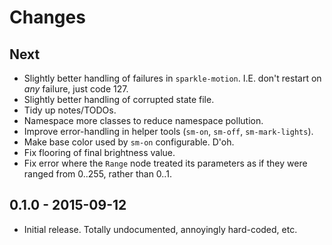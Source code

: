 # Changes

## Next

* Slightly better handling of failures in `sparkle-motion`.  I.E. don't restart on *any* failure, just code 127.
* Slightly better handling of corrupted state file.
* Tidy up notes/TODOs.
* Namespace more classes to reduce namespace pollution.
* Improve error-handling in helper tools (`sm-on`, `sm-off`, `sm-mark-lights`).
* Make base color used by `sm-on` configurable.  D'oh.
* Fix flooring of final brightness value.
* Fix error where the `Range` node treated its parameters as if they were ranged from 0..255, rather than 0..1.

## 0.1.0 - 2015-09-12

* Initial release.  Totally undocumented, annoyingly hard-coded, etc.
